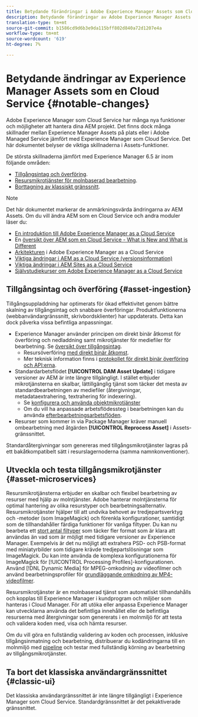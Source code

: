 ```yaml
---
title: Betydande förändringar i Adobe Experience Manager Assets som Cloud Service
description: Betydande förändringar av Adobe Experience Manager Assets i AEM Cloud Service jämfört med Adobe Experience Manager 6.5.
translation-type: tm+mt
source-git-commit: b1586cd9d6b3e9da115bff802d840a72d1207e4a
workflow-type: tm+mt
source-wordcount: '619'
ht-degree: 7%

---
```



# Betydande ändringar av Experience Manager Assets som en Cloud Service {#notable-changes}

Adobe Experience Manager som Cloud Service har många nya funktioner och möjligheter att hantera dina AEM projekt. Det finns dock många skillnader mellan Experience Manager Assets på plats eller i Adobe Managed Service jämfört med Experience Manager som Cloud Service. Det här dokumentet belyser de viktiga skillnaderna i Assets-funktioner.

De största skillnaderna jämfört med Experience Manager 6.5 är inom följande områden:

* [Tillgångsintag och överföring](#asset-ingestion).
* [Resursmikrotjänster för molnbaserad bearbetning](#asset-microservices).
* [Borttagning av klassiskt gränssnitt](#classic-ui).

>[!NOTE]
>
>Det här dokumentet markerar de anmärkningsvärda ändringarna av AEM Assets. Om du vill ändra AEM som en Cloud Service och andra moduler läser du:
>
>* [En introduktion till Adobe Experience Manager as a Cloud Service](/help/overview/introduction.md)
>* En [översikt över AEM som en Cloud Service - What is New and What is Different](/help/overview/what-is-new-and-different.md)
>* [Arkitekturen](/help/core-concepts/architecture.md) i Adobe Experience Manager as a Cloud Service
>* [Viktiga ändringar i AEM as a Cloud Service (versionsinformation)](/help/release-notes/aem-cloud-changes.md)
>* [Viktiga ändringar i AEM Sites as a Cloud Service](/help/sites-cloud/sites-cloud-changes.md)
>* [Självstudiekurser om Adobe Experience Manager as a Cloud Service](https://experienceleague.adobe.com/docs/experience-manager-learn/cloud-service/overview.html)


## Tillgångsintag och överföring {#asset-ingestion}

Tillgångsuppladdning har optimerats för ökad effektivitet genom bättre skalning av tillgångsintag och snabbare överföringar. Produktfunktionerna (webbanvändargränssnitt, skrivbordsklienter) har uppdaterats. Detta kan dock påverka vissa befintliga anpassningar.

* Experience Manager använder principen om direkt binär åtkomst för överföring och nedladdning samt mikrotjänster för mediefiler för bearbetning. Se [översikt över tillgångsintag](/help/assets/asset-microservices-overview.md).
   * Resursöverföring [med direkt binär åtkomst](/help/assets/asset-microservices-overview.md#asset-upload-with-direct-binary-access).
   * Mer teknisk information finns i [protokollet för direkt binär överföring och API:erna](/help/assets/developer-reference-material-apis.md#upload-binary).
* Standardarbetsflödet **[!UICONTROL DAM Asset Update]** i tidigare versioner av AEM är inte längre tillgängligt. I stället erbjuder mikrotjänsterna en skalbar, lättillgänglig tjänst som täcker det mesta av standardbearbetningen av mediefiler (återgivningar, metadataextrahering, textrahering för indexering).
   * Se [konfigurera och använda objektmikrotjänster](/help/assets/asset-microservices-configure-and-use.md)
   * Om du vill ha anpassade arbetsflödessteg i bearbetningen kan du använda [efterbearbetningsarbetsflöden](/help/assets/asset-microservices-configure-and-use.md#post-processing-workflows).
* Resurser som kommer in via Package Manager kräver manuell ombearbetning med åtgärden **[!UICONTROL Reprocess Asset]** i Assets-gränssnittet.

Standardåtergivningar som genereras med tillgångsmikrotjänster lagras på ett bakåtkompatibelt sätt i resurslagernoderna (samma namnkonventioner).

## Utveckla och testa tillgångsmikrotjänster {#asset-microservices}

Resursmikrotjänsterna erbjuder en skalbar och flexibel bearbetning av resurser med hjälp av molntjänster. Adobe hanterar molntjänsterna för optimal hantering av olika resurstyper och bearbetningsalternativ. Resursmikrotjänster hjälper till att undvika behovet av tredjepartsverktyg och -metoder (som ImageMagick) och förenkla konfigurationer, samtidigt som de tillhandahåller färdiga funktioner för vanliga filtyper. Du kan nu bearbeta ett [stort antal filtyper](/help/assets/file-format-support.md) som täcker fler format som är klara att användas än vad som är möjligt med tidigare versioner av Experience Manager. Exempelvis är det nu möjligt att extrahera PSD- och PSB-format med miniatyrbilder som tidigare krävde tredjepartslösningar som ImageMagick. Du kan inte använda de komplexa konfigurationerna för ImageMagick för [!UICONTROL Processing Profiles]-konfigurationen. Använd [!DNL Dynamic Media] för MPEG-omkodning av videofilmer och använd bearbetningsprofiler för [grundläggande omkodning av MP4-videofilmer](/help/assets/manage-video-assets.md#transcode-video).

Resursmikrotjänster är en molnbaserad tjänst som automatiskt tillhandahålls och kopplas till Experience Manager i kundprogram och miljöer som hanteras i Cloud Manager. För att utöka eller anpassa Experience Manager kan utvecklarna använda det befintliga innehållet eller de befintliga resurserna med återgivningar som genererats i en molnmiljö för att testa och validera koden med, visa och hämta resurser.

Om du vill göra en fullständig validering av koden och processen, inklusive tillgångsinmatning och bearbetning, distribuerar du kodändringarna till en molnmiljö med [pipeline](/help/implementing/cloud-manager/configure-pipeline.md) och testar med fullständig körning av bearbetning av tillgångsmikrotjänster.

## Ta bort det klassiska användargränssnittet {#classic-ui}

Det klassiska användargränssnittet är inte längre tillgängligt i Experience Manager som Cloud Service. Standardgränssnittet är det pekaktiverade gränssnittet.
